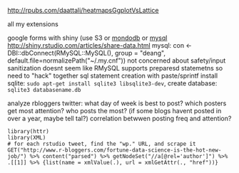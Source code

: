 http://rpubs.com/daattali/heatmapsGgplotVsLattice

all my extensions

google forms with shiny (use S3 or [mondodb](https://www.mongolab.com) or [mysql](http://www.freemysqlhosting.net/)  http://shiny.rstudio.com/articles/share-data.html 
mysql: con <- DBI::dbConnect(RMySQL::MySQL(), group = "deang", default.file=normalizePath("~/.my.cnf"))
not concerned about safety/input sanitization
doesnt seem like RMySQL supports preparesd statemetns so need to "hack" together sql statement creation with paste/sprintf
install sqlite: `sudo apt-get install sqlite3 libsqlite3-dev`, create database: `sqlite3 databasename.db`


analyze rbloggers twitter: what day of week is best to post? which posters get most attention? who posts the most? (if some blogs havent posted in over a year, maybe tell tal?) correlation betwwen posting freq and attention?
```
library(httr)
library(XML)
# for each rstudio tweet, find the "wp." URL, and scrape it
GET("http://www.r-bloggers.com/fortune-data-science-is-the-hot-new-job/") %>% content("parsed") %>% getNodeSet("//a[@rel='author']") %>% .[[1]] %>% {list(name = xmlValue(.), url = xmlGetAttr(., "href"))}
```
